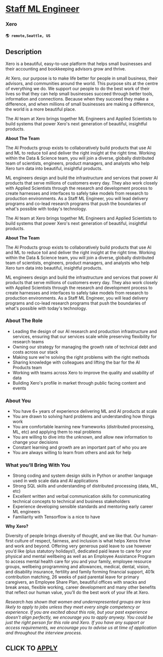 # [Staff ML Engineer](https://www.remotewlb.com/apply/staff-ml-engineer-121911)  
### Xero  
#### `🌎 remote,Seattle, US`  

## Description

Xero is a beautiful, easy-to-use platform that helps small businesses and their accounting and bookkeeping advisors grow and thrive.

  

At Xero, our purpose is to make life better for people in small business, their advisors, and communities around the world. This purpose sits at the centre of everything we do. We support our people to do the best work of their lives so that they can help small businesses succeed through better tools, information and connections. Because when they succeed they make a difference, and when millions of small businesses are making a difference, the world is a more beautiful place.

  

The AI team at Xero brings together ML Engineers and Applied Scientists to build systems that power Xero's next generation of beautiful, insightful products.

  

 **About The Team**

  

The AI Products group exists to collaboratively build products that use AI and ML to reduce toil and deliver the right insight at the right time. Working within the Data & Science team, you will join a diverse, globally distributed team of scientists, engineers, product managers, and analysts who help Xero turn data into beautiful, insightful products.

  

ML engineers design and build the infrastructure and services that power AI products that serve millions of customers every day. They also work closely with Applied Scientists through the research and development process to create harnesses and interfaces to safely take models from research to production environments. As a Staff ML Engineer, you will lead delivery programs and co-lead research programs that push the boundaries of what's possible with today's technology.

  

The AI team at Xero brings together ML Engineers and Applied Scientists to build systems that power Xero's next generation of beautiful, insightful products.

  

 **About The Team**

  

The AI Products group exists to collaboratively build products that use AI and ML to reduce toil and deliver the right insight at the right time. Working within the Data & Science team, you will join a diverse, globally distributed team of scientists, engineers, product managers, and analysts who help Xero turn data into beautiful, insightful products.

  

ML engineers design and build the infrastructure and services that power AI products that serve millions of customers every day. They also work closely with Applied Scientists through the research and development process to create harnesses and interfaces to safely take models from research to production environments. As a Staff ML Engineer, you will lead delivery programs and co-lead research programs that push the boundaries of what's possible with today's technology.

  

### About The Role

* Leading the design of our AI research and production infrastructure and services, ensuring that our services scale while preserving flexibility for research teams
* Owning our strategy for managing the growth rate of technical debt and costs across our stack
* Making sure we're solving the right problems with the right methods
* Sharing knowledge with colleagues and lifting the bar for the AI Products team
* Working with teams across Xero to improve the quality and usability of data 
* Building Xero's profile in market through public facing content and events

  

### About You

* You have 6+ years of experience delivering ML and AI products at scale
* You are drawn to solving hard problems and understanding how things work
* You are comfortable learning new frameworks (distributed processing, ML, etc) and applying them to real problems
* You are willing to dive into the unknown, and allow new information to change your decisions
* Constant learning and growth are an important part of who you are
* You are always willing to learn from others and ask for help

  

### What you’ll Bring With You

* Strong coding and system design skills in Python or another language used in web scale data and AI applications
* Strong SQL skills and understanding of distributed processing (data, ML, etc)
* Excellent written and verbal communication skills for communicating technical concepts to technical and business stakeholders
* Experience developing sensible standards and mentoring early career ML engineers
* Familiarity with Tensorflow is a nice to have

  

 **Why Xero?**

Diversity of people brings diversity of thought, and we like that. Our human-first culture of respect, fairness, and inclusion is what helps Xeros thrive and work and beyond. Offering very generous paid leave to use however you’d like (plus statutory holidays!), dedicated paid leave to care for your physical and mental wellbeing as well as an Employee Assistance Program to access mental health care for you and your family, employee resource groups, wellbeing programming and allowances, medical, dental, vision, and disability insurance, fertility and family forming financial support, 401k contribution matching, 26 weeks of paid parental leave for primary caregivers, an Employee Share Plan, beautiful offices with snacks and break areas, flexible working, career development and many other benefits that reflect our human value, you’ll do the best work of your life at Xero.

  

 _Research has shown that women and underrepresented groups are less likely to apply to jobs unless they meet every single competency or experience. If you are excited about this role, but your past experience doesn't align perfectly, we encourage you to apply anyway. You could be just the right person for this role and Xero. If you have any support or access requirements, we encourage you to advise us at time of application and throughout the interview process._

  
## CLICK TO [APPLY](https://www.remotewlb.com/apply/staff-ml-engineer-121911)

